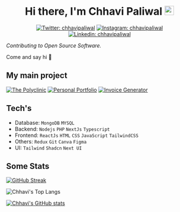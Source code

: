 <div align="center">
   <h1>
    Hi there, I'm Chhavi Paliwal <img src="https://media.giphy.com/media/hvRJCLFzcasrR4ia7z/giphy.gif" width="25px"> 
   </h1>
   
   [![Twitter: chhavipaliwal](https://img.shields.io/badge/-chhavipal-blue?style=flat-square&logo=Twitter&logoColor=white&link=https://twitter.com/divinelydevs)](https://twitter.com/chhavi_paliwal)
   [![Instagram: chhavipaliwal](https://img.shields.io/badge/-chhavipaliwal-crimson?style=flat-square&logo=instagram&logoColor=white&link=https://www.instagram.com/divinelydeveloper)](https://www.instagram.com/kittiious)
   [![Linkedin: chhavipaliwal](https://img.shields.io/badge/-chhavipaliwal-blue?style=flat-square&logo=Linkedin&logoColor=white&link=https://www.linkedin.com/in/jycouet/)](https://www.linkedin.com/in/chhavipaliwal/)
  
</div>

_Contributing to Open Source Software._

Come and say hi 👋

## My main project

[![The Polyclinic](https://github-readme-stats.vercel.app/api/pin/?username=imankitkalirawana&repo=the-polyclinic&theme=dark)](https://github.com/imankitkalirawana/the-polyclinic)
[![Personal Portfolio](https://github-readme-stats.vercel.app/api/pin/?username=chhavipaliwal&repo=pixelpaw&theme=dark)](https://github.com/chhavipaliwal/pixelpaw )
[![Invoice Generator](https://github-readme-stats.vercel.app/api/pin/?username=chhavipaliwal&repo=invoice-generator&theme=dark)](https://github.com/chhavipaliwal/invoice-generator)

## Tech's

- Database: `MongoDB` `MYSQL`
- Backend: `Nodejs` `PHP` `NextJs` `Typescript` 
- Frontend: `ReactJs` `HTML` `CSS` `JavaScript` `TailwindCSS`
- Others: `Redux` `Git` `Canva` `Figma`
- UI: `Tailwind` `Shadcn` `Next UI`

## Some Stats
[![GitHub Streak](https://streak-stats.demolab.com?user=chhavipaliwal)](https://git.io/streak-stats)

![Chhavi's Top Langs](https://github-readme-stats.vercel.app/api/top-langs/?username=chhavipaliwal&layout=compact&theme=dark)

 [![Chhavi's GitHub stats](https://github-readme-stats.vercel.app/api?username=chhavipaliwal&&show_icons=true&theme=dark&count_private=true)](https://github.com/chhavipaliwal) 
